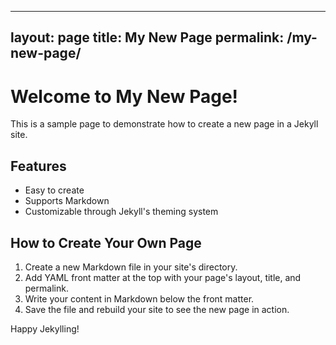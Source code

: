 
---
layout: page
title: My New Page
permalink: /my-new-page/
---

# Welcome to My New Page!

This is a sample page to demonstrate how to create a new page in a Jekyll site.

## Features

- Easy to create
- Supports Markdown
- Customizable through Jekyll's theming system

## How to Create Your Own Page

1. Create a new Markdown file in your site's directory.
2. Add YAML front matter at the top with your page's layout, title, and permalink.
3. Write your content in Markdown below the front matter.
4. Save the file and rebuild your site to see the new page in action.

Happy Jekylling!
